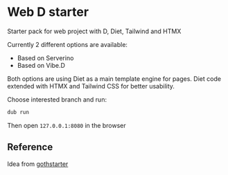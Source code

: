 # Web D starter
Starter pack for web project with D, Diet, Tailwind and HTMX

Currently 2 different options are available:
- Based on Serverino
- Based on Vibe.D

Both options are using Diet as a main template engine for pages.
Diet code extended with HTMX and Tailwind CSS for better usability.

Choose interested branch and run:
```bash
dub run
```

Then open `127.0.0.1:8080` in the browser

## Reference
Idea from [gothstarter](https://github.com/anthdm/gothstarter)
